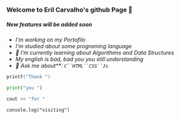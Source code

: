 ### Welcome to Eril Carvalho's github Page 👋

##### _New features will be added soon_

- _I'm working on my Portofilo_
- _I'm studied about some programing language_
- _🌱 I’m currently learning about Algorithims and Data Structures_
- _My english is bad, bad you you still understanding_
- _💬 Ask me about**: `C``HTML``CSS``Js`_

```C
printf("Thank ")
```
```Python
print("you ")
```
```Cpp
cout << "for "
```
```Js
console.log("visiting")
````

<!--
**erilshackle/erilshackle** is a ✨ _special_ ✨ repository because its `README.md` (this file) appears on your GitHub profile.

Here are some ideas to get you started:

- 🔭 I’m currently working on ...
- 🌱 I’m currently learning ...
- 👯 I’m looking to collaborate on ...
- 🤔 I’m looking for help with ...
- 💬 Ask me about ...
- 📫 How to reach me: ...
- 😄 Pronouns: ...
- ⚡ Fun fact: ...
-->
